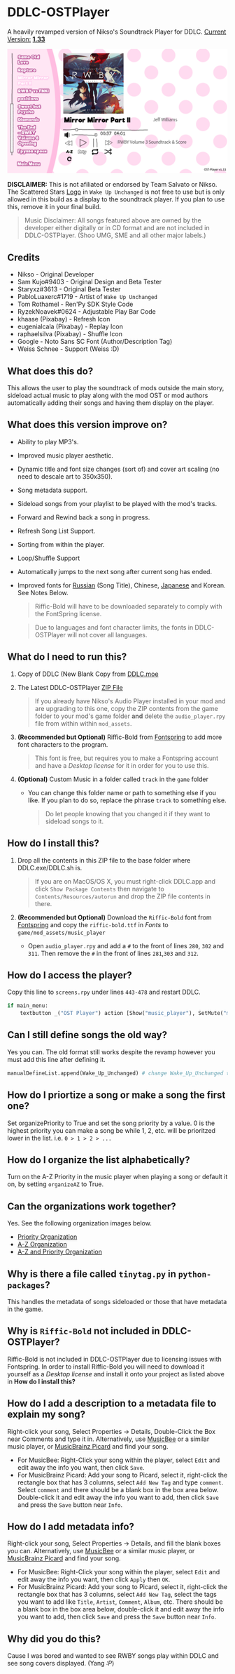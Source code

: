 # DDLC-OSTPlayer
A heavily revamped version of Nikso's Soundtrack Player for DDLC. <u>Current Version:</u> [**1.33**](https://github.com/GanstaKingofSA/DDLC-OSTPlayer/releases/latest)

![Sample preview](assets/screenshot0005.png)

**DISCLAIMER:** This is not afiliated or endorsed by Team Salvato or Nikso. The Scattered Stars <u>Logo</u> in `Wake Up Unchanged` is not free to use but is only allowed in this build as a display to the soundtrack player. If you plan to use this, remove it in your final build.

> Music Disclaimer: All songs featured above are owned by the developer either digitally or in CD format and are not included in DDLC-OSTPlayer. (Shoo UMG, SME and all other major labels.)

## Credits
* Nikso - Original Developer
* Sam Kujo#9403 - Original Design and Beta Tester
* Staryxz#3613 - Original Beta Tester
* PabloLuaxerc#1719 - Artist of `Wake Up Unchanged`
* Tom Rothamel - Ren'Py SDK Style Code
* RyzekNoavek#0624 - Adjustable Play Bar Code
* khaase (Pixabay) - Refresh Icon
* eugenialcala (Pixabay) - Replay Icon
* raphaelsilva (Pixabay) - Shuffle Icon
* Google - Noto Sans SC Font (Author/Description Tag)
* Weiss Schnee - Support (Weiss :D)

## What does this do?
This allows the user to play the soundtrack of mods outside the main story, sideload actual music to play along with the mod OST or mod authors automatically adding their songs and having them display on the player.

## What does this version improve on?
- Ability to play MP3's.
- Improved music player aesthetic.
- Dynamic title and font size changes (sort of) and cover art scaling (no need to descale art to 350x350).
- Song metadata support.
- Sideload songs from your playlist to be played with the mod's tracks.
- Forward and Rewind back a song in progress.
- Refresh Song List Support.
- Sorting from within the player.
- Loop/Shuffle Support
- Automatically jumps to the next song after current song has ended.
- Improved fonts for [Russian](assets/screenshot0017.png) (Song Title), Chinese, [Japanese](assets/screenshot0021.png) and Korean. See Notes Below.
  > Riffic-Bold will have to be downloaded separately to comply with the FontSpring license.
 
  > Due to languages and font character limits, the fonts in DDLC-OSTPlayer will not cover all languages. 

## What do I need to run this?
1. Copy of DDLC (New Blank Copy from [DDLC.moe](https://ddlc.moe)
2. The Latest DDLC-OSTPlayer [ZIP File](https://github.com/GanstaKingofSA/DDLC-OSTPlayer/releases/latest)
    > If you already have Nikso's Audio Player installed in your mod and are upgrading to this one, copy the ZIP contents from the game folder to your mod's game folder **and** delete the `audio_player.rpy` file from within within `mod_assets`.
3. **(Recommended but Optional)** Riffic-Bold from [Fontspring](https://www.fontspring.com/fonts/inky-type/riffic/riffic-bold) to add more font characters to the program.
    > This font is free, but requires you to make a Fontspring account and have a *Desktop license* for it in order for you to use this.

4. **(Optional)** Custom Music in a folder called `track` in the `game` folder
    * You can change this folder name or path to something else if you like. If you plan to do so, replace the phrase `track` to something else.
      > Do let people knowing that you changed it if they want to sideload songs to it.

## How do I install this?
1. Drop all the contents in this ZIP file to the base folder where DDLC.exe/DDLC.sh is.
    > If you are on MacOS/OS X, you must right-click DDLC.app and click `Show Package Contents` then navigate to `Contents/Resources/autorun` and drop the ZIP file contents in there.

2. **(Recommended but Optional)** Download the `Riffic-Bold` font from [Fontspring](https://www.fontspring.com/fonts/inky-type/riffic/riffic-bold) and copy the `riffic-bold.ttf` in *Fonts* to `game/mod_assets/music_player`
    
    - Open `audio_player.rpy` and add a `#` to the front of lines `280`, `302` and `311`. Then remove the `#` in the front of lines `281`,`303` and `312`.

## How do I access the player?
Copy this line to `screens.rpy` under lines `443-478` and restart DDLC.
```python
if main_menu:
    textbutton _("OST Player") action [Show("music_player"), SetMute("music", True), SetMute("music_player_mixer", False), SetVariable("current_soundtrack", False), If(renpy.game.preferences.mute.get("music", False), true=SetVariable("music_was_muted_before_soundtrack_player_opened", True), false=SetVariable("music_was_muted_before_soundtrack_player_opened", False)), Function(refresh_list)]
```

## Can I still define songs the old way?
Yes you can. The old format still works despite the revamp however you must add this line after defining it.
```python
manualDefineList.append(Wake_Up_Unchanged) # change Wake_Up_Unchanged to your song variable
```

## How do I priortize a song or make a song the first one?
Set organizePriority to True and set the song priority by a value. 0 is the highest priority you can make a song be while 1, 2, etc. will be prioritzed lower in the list. i.e. `0 > 1 > 2 > ...`

## How do I organize the list alphabetically?
Turn on the A-Z Priority in the music player when playing a song or default it on, by setting `organizeAZ` to True.

## Can the organizations work together?
Yes. See the following organization images below.

* [Priority Organization](assets/screenshot00024.png)
* [A-Z Organization](assets/screenshot0020.png)
* [A-Z and Priority Organization](assets/screenshot0025.png)

## Why is there a file called `tinytag.py` in `python-packages`?
This handles the metadata of songs sideloaded or those that have metadata in the game.

## Why is `Riffic-Bold` not included in DDLC-OSTPlayer?
Riffic-Bold is not included in DDLC-OSTPlayer due to licensing issues with Fontspring. In order to install Riffic-Bold you will need to download it yourself as a *Desktop license* and install it onto your project as listed above in **How do I install this?**

## How do I add a description to a metadata file to explain my song?
Right-click your song, Select Properties -> Details, Double-Click the Box near Comments and type it in.
Alternatively, use [MusicBee](https://www.getmusicbee.com/) or a similar music player, or [MusicBrainz Picard](https://picard.musicbrainz.org/) and find your song.
  * For MusicBee: Right-Click your song within the player, select `Edit` and edit away the info you want, then click `Save`.
  * For MusicBrainz Picard: Add your song to Picard, select it, right-click the rectangle box that has 3 columns, select `Add New Tag` and type `comment`. Select `comment` and there should be a blank box in the box area below. Double-click it and edit away the info you want to add, then click `Save` and press the `Save` button near `Info`.

## How do I add metadata info?
Right-click your song, Select Properties -> Details, and fill the blank boxes you can.
Alternatively, use [MusicBee](https://www.getmusicbee.com/) or a similar music player, or [MusicBrainz Picard](https://picard.musicbrainz.org/) and find your song.
  * For MusicBee: Right-Click your song within the player, select `Edit` and edit away the info you want, then click `Apply` then `OK`.
  * For MusicBrainz Picard: Add your song to Picard, select it, right-click the rectangle box that has 3 columns, select `Add New Tag`, select the tags you want to add like `Title`, `Artist`, `Comment`, `Album`, etc. There should be a blank box in the box area below, double-click it and edit away the info you want to add, then click `Save` and press the `Save` button near `Info`.

## Why did you do this?
Cause I was bored and wanted to see RWBY songs play within DDLC and see song covers displayed. (Yang *:P*)
